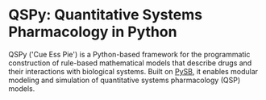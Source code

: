 # QSPy: Quantitative Systems Pharmacology in Python

QSPy ('Cue Ess Pie') is a Python-based framework for the programmatic construction of rule-based mathematical models that describe drugs and their interactions with biological systems. Built on [PySB](https://pysb.org/), it enables modular modeling and simulation of quantitative systems pharmacology (QSP) models. 
